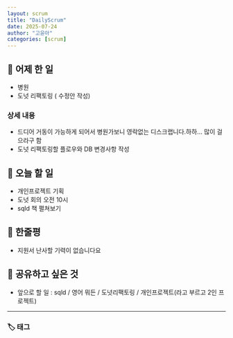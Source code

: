 ```yaml
---
layout: scrum
title: "DailyScrum"
date: 2025-07-24
author: "고윤아"
categories: [scrum]
---
```


## 📝 어제 한 일

- 병원
- 도넛 리팩토링 ( 수정안 작성)


### 상세 내용

- 드디어 거동이 가능하게 되어서 병원가보니 영락없는 디스크랩니다.하하... 많이 걸으라구 함 
- 도넛 리팩토링할 플로우와 DB 변경사항 작성


## 🎯 오늘 할 일

- 개인프로젝트 기획
- 도넛 회의 오전 10시 
- sqld 책 펼쳐보기



## 💭 한줄평

- 지원서 난사할 기력이 없습니다요

## 🔗 공유하고 싶은 것

- 앞으로 할 일 : sqld / 영어 뭐든 / 도넛리팩토링 / 개인프로젝트(라고 부르고 2인 프로젝트)  


---

### 🏷️ 태그
